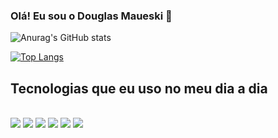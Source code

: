 ### Olá! Eu sou o Douglas Maueski 👋

![Anurag's GitHub stats](https://github-readme-stats.vercel.app/api?username=anuraghazra&count_private=true)


[![Top Langs](https://github-readme-stats.vercel.app/api/top-langs/?username=anuraghazra&layout=compact)](https://github.com/anuraghazra/github-readme-stats)

## Tecnologias que eu uso no meu dia a dia
<div style="display: inline_block"><br/>
  <img src="https://cdn.jsdelivr.net/gh/devicons/devicon/icons/html5/html5-original-wordmark.svg" />
  <img src="https://cdn.jsdelivr.net/gh/devicons/devicon/icons/css3/css3-original-wordmark.svg" />
  <img src="https://cdn.jsdelivr.net/gh/devicons/devicon/icons/javascript/javascript-original.svg" />
  <img src="https://cdn.jsdelivr.net/gh/devicons/devicon/icons/typescript/typescript-original.svg" />
  <img src="https://cdn.jsdelivr.net/gh/devicons/devicon/icons/nodejs/nodejs-original-wordmark.svg" />
  <img src="https://cdn.jsdelivr.net/gh/devicons/devicon/icons/react/react-original.svg" />                  
</div> 


